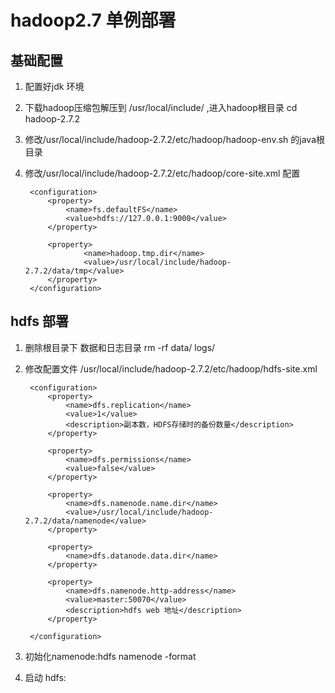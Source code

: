 # hadoop2.7 单例部署
## 基础配置
1. 配置好jdk 环境
2. 下载hadoop压缩包解压到 /usr/local/include/ ,进入hadoop根目录 cd hadoop-2.7.2
3. 修改/usr/local/include/hadoop-2.7.2/etc/hadoop/hadoop-env.sh 的java根目录
4. 修改/usr/local/include/hadoop-2.7.2/etc/hadoop/core-site.xml 配置

        <configuration>
            <property>
                <name>fs.defaultFS</name>
                <value>hdfs://127.0.0.1:9000</value>
            </property>

            <property>
                    <name>hadoop.tmp.dir</name>
                    <value>/usr/local/include/hadoop-2.7.2/data/tmp</value>
            </property>
        </configuration>


## hdfs 部署
1. 删除根目录下 数据和日志目录 rm -rf data/ logs/
2. 修改配置文件 /usr/local/include/hadoop-2.7.2/etc/hadoop/hdfs-site.xml

        <configuration>
            <property>
                <name>dfs.replication</name>
                <value>1</value>
                <description>副本数，HDFS存储时的备份数量</description>
            </property>

            <property>
                <name>dfs.permissions</name>
                <value>false</value>
            </property>

            <property>
                <name>dfs.namenode.name.dir</name>
                <value>/usr/local/include/hadoop-2.7.2/data/namenode</value>
            </property>

            <property>
                <name>dfs.datanode.data.dir</name>
            </property>

            <property>
                <name>dfs.namenode.http-address</name>
                <value>master:50070</value> 
                <description>hdfs web 地址</description>
            </property>

        </configuration>

3. 初始化namenode:hdfs namenode -format
4. 启动 hdfs:
